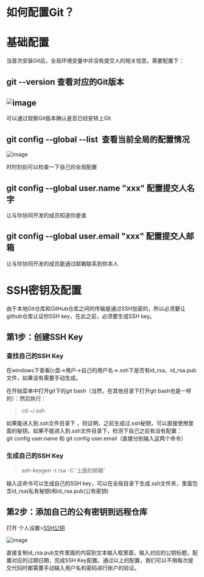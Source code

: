# 如何配置Git？

# 基础配置

当首次安装Git后，全局环境变量中并没有提交人的相关信息。需要配置下：

## git --version 查看对应的Git版本

## ![image](https://alidocs.oss-cn-zhangjiakou.aliyuncs.com/res/1X3lE6gNNkkXnJbv/img/241bfe02-627f-4557-b474-4882d3ee0c0e.png)

可以通过观察Git版本确认是否已经安转上Git

## git config --global --list  查看当前全局的配置情况

![image](https://alidocs.oss-cn-zhangjiakou.aliyuncs.com/res/1X3lE6gNNkkXnJbv/img/2b16371b-b80a-476d-a061-5a0210858293.png)

时时刻刻可以检查一下自己的全局配置

## git config --global user.name "xxx" 配置提交人名字

让与你协同开发的成员知道你是谁

## git config --global user.email "xxx" 配置提交人邮箱

让与你协同开发的成员能通过邮箱联系到你本人

# SSH密钥及配置

由于本地Git仓库和GitHub仓库之间的传输是通过SSH加密的，所以必须要让github仓库认证你SSH key，在此之前，必须要生成SSH key。

## 第1步：创建SSH Key

### 查找自己的SSH Key

在windows下查看\[c盘->用户->自己的用户名->.ssh下是否有id\_rsa、id\_rsa.pub文件，如果没有需要手动生成。

在开始菜单中打开git下的git bash（当然，在其他目录下打开git bash也是一样的）：然后执行：

> cd ~/.ssh

如果能进入到.ssh文件目录下 ，则证明，之前生成过.ssh秘钥，可以直接使用里面的秘钥。如果不能进入到.ssh文件目录下，检测下自己之前有没有配置：git config user.name 和 git config user.email（直接分别输入这两个命令）

### 生成自己的SSH Key

> ssh-keygen -t rsa -C ‘上面的邮箱’

输入这命令可以生成自己的SSH key，可以在全局目录下生成.ssh文件夹，里面包含id\_rsa(私有秘钥)和id\_rsa.pub(公有密钥)

## 第2步：添加自己的公有密钥到远程仓库

打开 个人设置>[SSH公钥](https://account-devops.aliyun.com/settings/ssh)

![image](https://alidocs.oss-cn-zhangjiakou.aliyuncs.com/res/1X3lE6gNNkkXnJbv/img/615512d9-78c9-4c65-8ea7-8503995cd644.png)

直接复制id\_rsa.pub文件里面的内容到文本输入框里面，输入对应的公钥标题，配置对应的过期日期，完成SSH Key配置。通过以上的配置，我们可以不用每次提交代码时都需要手动输入用户名和密码进行账户的验证。